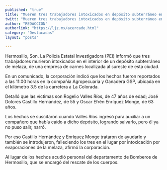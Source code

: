 ```yaml
---
published: "true"
title: "Mueren tres trabajadores intoxicados en depósito subterráneo en Sonora"
twitt: "Mueren tres trabajadores intoxicados en depósito subterráneo en Sonora"
author: "REDACCION"
authorlink: "https://ljz.mx/acercade.html"
category: "Destacadas"
layout: "posts"

---
```



  Hermosillo, Son. La Policía Estatal Investigadora (PEI) informó que tres trabajadores murieron intoxicados en el interior de un depósito subterráneo de melaza, de una empresa de carnes localizada al sureste de esta ciudad.



  En un comunicado, la corporación indicó que los hechos fueron reportados a las 11:00 horas en la compañía Agropecuaria y Ganadera GSP, ubicada en el kilómetro 3.5 de la carretera a La Colorada.



  Detalló que las víctimas son Rogelio Valles Ríos, de 47 años de edad; José Dolores Castillo Hernández, de 55 y Oscar Efrén Enríquez Monge, de 63 años.



  Los hechos se suscitaron cuando Valles Ríos ingresó para auxiliar a un compañero que había caído a dicho depósito, logrando salvarlo, pero él ya no puso salir, narró.



  Por eso Castillo Hernández y Enríquez Monge trataron de ayudarlo y también se introdujeron, falleciendo los tres en el lugar por intoxicación por evaporaciones de la melaza, afirmó la corporación.



  Al lugar de los hechos acudió personal del departamento de Bomberos de Hermosillo, que se encargó del rescate de los cuerpos.

